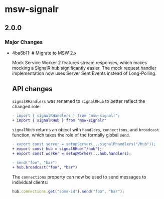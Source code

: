 # msw-signalr

## 2.0.0

### Major Changes

- 4ba6b11: # Migrate to MSW 2.x

  Mock Service Worker 2 features stream responses, which makes mocking a SignalR hub significantly easier. The mock request handler implementation now uses Server Sent Events instead of Long-Polling.

  ## API changes

  `signalRHandlers` was renamed to `signalRHub` to better reflect the changed role:

  ```diff
  - import { signalRHandlers } from "msw-signalr";
  + import { signalRHub } from "msw-signalr"
  ```

  `signalRHub` returns an object with `handlers`, `connections`, and `broadcast` function, which takes the role of the formally global `send`.

  ```diff
  - export const server = setupServer(...signalRhandlers("/hub"));
  + export const hub = signalRHub("/hub");
  + export const worker = setupWorker(...hub.handlers);
  ```

  ```diff
  - send("foo", "bar")
  + hub.broadcast("foo", "bar")
  ```

  The `connections` property can now be used to send messages to individual clients:

  ```js
  hub.connections.get("some-id").send("foo", "bar");
  ```
